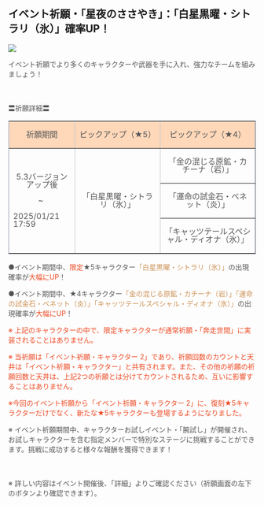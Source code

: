 ## イベント祈願・「星夜のささやき」：「白星黒曜・シトラリ（氷）」確率UP！
<img src="https://sdk.hoyoverse.com/upload/ann/2024/12/19/0b4a5a5902becc4ac88b1d0b13b5f5b8_4445892529620348831.png">
<p style="white-space: pre-wrap;"><span style="color:rgba(85,85,85,1)">イベント祈願でより多くのキャラクターや武器を手に入れ、強力なチームを組みましょう！</span></p><p style="white-space: pre-wrap; min-height: 1.5em; text-align: left;"></p><p style="white-space: pre-wrap; text-align: left;"><span style="color:rgba(85,85,85,1)">〓祈願詳細〓</span></p><div class="table-wrapper"><table style="border-color:rgb(193, 199, 208);line-height:1;width:100%;border-collapse:collapse;" class="" border="1" cellspacing="0"><colgroup><col style="width: 22.324879796360893%;"><col style="width: 29.11285000471387%;"><col style="width: 32.129725652870746%;"></colgroup><tbody><tr><td data-colwidth="148" style="background-color: rgb(255, 215, 185);"><p style="white-space: pre-wrap; text-align: center;"><span style="color:rgba(85,85,85,1)">祈願期間</span></p></td><td data-colwidth="193" style="background-color: rgb(255, 215, 185);"><p style="white-space: pre-wrap; text-align: center;"><span style="color:rgba(85,85,85,1)">ピックアップ（★5）</span></p></td><td data-colwidth="213" style="background-color: rgb(255, 215, 185);"><p style="white-space: pre-wrap; text-align: center;"><span style="color:rgba(85,85,85,1)">ピックアップ（★4）</span></p></td></tr><tr><td rowspan="3" data-colwidth="148"><p style="white-space: pre-wrap; text-align: center;"><span style="color:rgba(85,85,85,1)">5.3バージョンアップ後</span></p><p style="white-space: pre-wrap; text-align: center;"><span style="color:rgba(85,85,85,1)">~ </span></p><p style="white-space: pre-wrap;"><t class="t_lc" contenteditable="false"><span style="color:rgba(85,85,85,1)">2025/01/21 17:59</span></t></p></td><td rowspan="3" data-colwidth="193"><p style="white-space: pre-wrap; text-align: center;"><span style="color:rgba(85,85,85,1)">「白星黒曜・シトラリ（氷）」</span></p></td><td data-colwidth="213"><p style="white-space: pre-wrap; text-align: center;"><span style="color:rgba(85,85,85,1)">「金の混じる原鉱・カチーナ（岩）」</span></p></td></tr><tr><td data-colwidth="213"><p style="white-space: pre-wrap; text-align: center;"><span style="color:rgba(85,85,85,1)">「運命の試金石・ベネット（炎）」</span></p></td></tr><tr><td data-colwidth="213"><p style="white-space: pre-wrap; text-align: center;"><span style="color:rgba(85,85,85,1)">「キャッツテールスペシャル・ディオナ（氷）」</span></p></td></tr></tbody></table></div><p style="white-space: pre-wrap; text-align: left;"><span style="color:rgba(85,85,85,1)">●イベント期間中、</span><span style="color:rgba(236,73,35,1)">限定</span><span style="color:rgba(85,85,85,1)">★5キャラクター</span><span style="color:rgba(204,146,85,1)">「白星黒曜・シトラリ（氷）」</span><span style="color:rgba(85,85,85,1)">の出現確率が</span><span style="color:rgba(236,73,35,1)">大幅にUP</span><span style="color:rgba(85,85,85,1)">！</span></p><p style="white-space: pre-wrap; text-align: left;"><span style="color:rgba(85,85,85,1)">●イベント期間中、★4キャラクター</span><span style="color:rgba(204,146,85,1)">「金の混じる原鉱・カチーナ（岩）」「運命の試金石・ベネット（炎）」「キャッツテールスペシャル・ディオナ（氷）」</span><span style="color:rgba(85,85,85,1)">の出現確率が</span><span style="color:rgba(236,73,35,1)">大幅にUP</span><span style="color:rgba(85,85,85,1)">！</span></p><p style="white-space: pre-wrap; text-align: left;"><span style="color:rgba(236,73,35,1)">※ 上記のキャラクターの中で、限定キャラクターが通常祈願・「奔走世間」に実装されることはありません。</span></p><p style="white-space: pre-wrap; text-align: left;"><span style="color:rgba(236,73,35,1)">※ 当祈願は「イベント祈願・キャラクター 2」であり、祈願回数のカウントと天井は「イベント祈願・キャラクター」と共有されます。また、その他の祈願の祈願回数と天井は、上記2つの祈願とは分けてカウントされるため、互いに影響することはありません。</span></p><p style="white-space: pre-wrap;"><span style="color:rgba(236,73,35,1)">※今回のイベント祈願から「イベント祈願・キャラクター 2」に、復刻★5キャラクターだけでなく、新たな★5キャラクターも登場するようになりました。</span></p><p style="white-space: pre-wrap; text-align: left;"><span style="color:rgba(85,85,85,1)">※ イベント祈願期間中、キャラクターお試しイベント・「腕試し」が開催され、お試しキャラクターを含む指定メンバーで特別なステージに挑戦することができます。挑戦に成功すると様々な報酬を獲得できます！</span></p><p style="white-space: pre-wrap; min-height: 1.5em; text-align: left;"></p><p style="white-space: pre-wrap; text-align: left;"><span style="color:rgba(85,85,85,1)">※ 詳しい内容はイベント開催後、「詳細」よりご確認ください（祈願画面の左下のボタンより確認できます）。</span></p>
